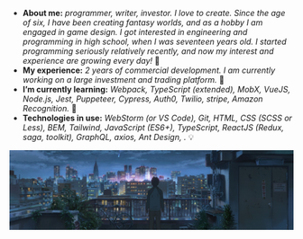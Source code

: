 * **About me:** *programmer, writer, investor. I love to create. Since the age of six, I have been creating fantasy worlds, and as a hobby I am engaged in game design. I got interested in engineering and programming in high school, when I was seventeen years old. I started programming seriously relatively recently, and now my interest and experience are growing every day!* 🤔
* **My experience:** *2 years of commercial development.* *I am currently working on a large investment and trading platform.* 🔭
* **I’m currently learning:** *Webpack, TypeScript (extended), MobX, VueJS, Node.js, Jest, Puppeteer, Cypress, Auth0, Twilio, stripe, Amazon Recognition.* 🌱
* **Technologies in use:** *WebStorm (or VS Code), Git, HTML, CSS (SCSS or Less), BEM, Tailwind, JavaScript (ES6+), TypeScript, ReactJS (Redux, saga, toolkit), GraphQL, axios, Ant Design, .* 💡

<img src="https://raw.githubusercontent.com/gzhel/gzhel/main/images/2.jpg">

<!-- * **Personal project of September:** *landing page application using HTML, SCSS, Material UI, BEM, JavaScript, ReactJS (no "flux").* 💯 -->

<!--
**gzhel/gzhel** is a ✨ _special_ ✨ repository because its `README.md` (this file) appears on your GitHub profile.

Here are some ideas to get you started:

- 🔭 I’m currently working on ...
- 🌱 I’m currently learning ...
- 👯 I’m looking to collaborate on ...
- 🤔 I’m looking for help with ...
- 💬 Ask me about ...
- 📫 How to reach me: ...
- 😄 Pronouns: ...
- ⚡ Fun fact: ...
-->
